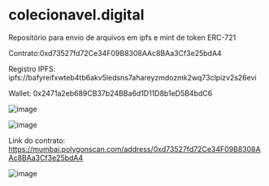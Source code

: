 # colecionavel.digital
Repositório para envio de arquivos em ipfs e mint de token ERC-721

Contrato:0xd73527fd72Ce34F09B8308AAc8BAa3Cf3e25bdA4

Registro IPFS: ipfs://bafyreifxwteb4tb6akv5ledsns7ahareyzmdozmk2wq73clpizv2s26evi

Wallet: 0x2471a2eb689CB37b24BBa6d1D11D8b1eD5B4bdC6

![image](https://user-images.githubusercontent.com/63523841/192928481-a92fd131-f35b-46bc-bc62-f84014fbd21e.png)

![image](https://user-images.githubusercontent.com/63523841/192928609-af69bc00-6b20-4ef1-855b-bedd3db9efae.png)

Link do contrato:
https://mumbai.polygonscan.com/address/0xd73527fd72Ce34F09B8308AAc8BAa3Cf3e25bdA4

![image](https://user-images.githubusercontent.com/63523841/192929006-d4531fe1-896e-4f30-a0fa-f9482c8d5835.png)
